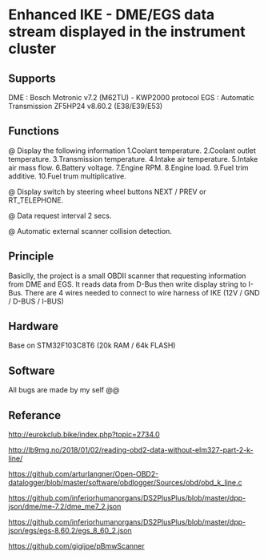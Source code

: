 # Enhanced IKE - DME/EGS data stream displayed in the instrument cluster

## Supports

DME : Bosch Motronic v7.2 (M62TU) - KWP2000 protocol
EGS : Automatic Transmission ZF5HP24 v8.60.2 (E38/E39/E53)

## Functions

@ Display the following information
1.Coolant temperature.
2.Coolant outlet temperature.
3.Transmission temperature.
4.Intake air temperature.
5.Intake air mass flow.
6.Battery voltage.
7.Engine RPM.
8.Engine load.
9.Fuel trim additive.
10.Fuel trum multiplicative.

@ Display switch by steering wheel buttons NEXT / PREV or RT_TELEPHONE.

@ Data request interval 2 secs.

@ Automatic external scanner collision detection.

## Principle

Basiclly, the project is a small OBDII scanner that requesting information from DME and EGS.
It reads data from D-Bus then write display string to I-Bus. There are 4 wires needed to connect to wire harness of IKE (12V / GND / D-BUS / I-BUS)

## Hardware

Base on STM32F103C8T6 (20k RAM / 64k FLASH)

## Software

All bugs are made by my self @@

## Referance

http://eurokclub.bike/index.php?topic=2734.0

http://lb9mg.no/2018/01/02/reading-obd2-data-without-elm327-part-2-k-line/

https://github.com/arturlangner/Open-OBD2-datalogger/blob/master/software/obdlogger/Sources/obd/obd_k_line.c

https://github.com/inferiorhumanorgans/DS2PlusPlus/blob/master/dpp-json/dme/me-7.2/dme_me7_2.json

https://github.com/inferiorhumanorgans/DS2PlusPlus/blob/master/dpp-json/egs/egs-8.60.2/egs_8_60_2.json

https://github.com/gigijoe/pBmwScanner
